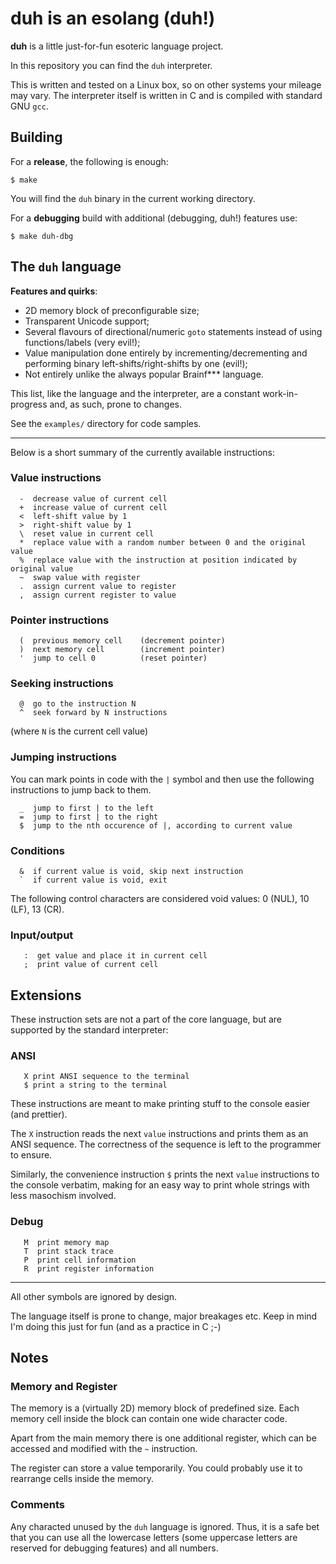 # duh is an esolang (duh!)

**duh** is a little just-for-fun esoteric language project.

In this repository you can find the `duh` interpreter.

This is written and tested on a Linux box, so on other systems your mileage
may vary. The interpreter itself is written in C and is compiled with standard
GNU `gcc`.

## Building

For a **release**, the following is enough:

```
$ make
```

You will find the `duh` binary in the current working directory.

For a **debugging** build with additional (debugging, duh!) features use:

```
$ make duh-dbg
```

## The `duh` language

**Features and quirks**:
 * 2D memory block of preconfigurable size;
 * Transparent Unicode support;
 * Several flavours of directional/numeric `goto` statements instead of using functions/labels (very evil!);
 * Value manipulation done entirely by incrementing/decrementing and performing binary left-shifts/right-shifts by one (evil!);
 * Not entirely unlike the always popular Brainf*** language.

This list, like the language and the interpreter, are a constant work-in-progress and, as such, prone to changes.

See the `examples/` directory for code samples.

----

Below is a short summary of the currently available instructions:

### Value instructions
```
  -  decrease value of current cell
  +  increase value of current cell
  <  left-shift value by 1
  >  right-shift value by 1
  \  reset value in current cell
  *  replace value with a random number between 0 and the original value
  %  replace value with the instruction at position indicated by original value
  ~  swap value with register
  .  assign current value to register
  ,  assign current register to value
```

### Pointer instructions
```
  (  previous memory cell    (decrement pointer)
  )  next memory cell        (increment pointer)
  '  jump to cell 0          (reset pointer)
```

### Seeking instructions
```
  @  go to the instruction N
  ^  seek forward by N instructions
```
(where `N` is the current cell value)

### Jumping instructions
You can mark points in code with the `|` symbol and then use the
following instructions to jump back to them.

```
  _  jump to first | to the left
  =  jump to first | to the right
  $  jump to the nth occurence of |, according to current value
```

### Conditions
```
  &  if current value is void, skip next instruction
  `  if current value is void, exit
```

The following control characters are considered void values: 0 (NUL), 10 (LF), 13 (CR).

### Input/output
```
   :  get value and place it in current cell
   ;  print value of current cell
```

## Extensions
These instruction sets are not a part of the core language, but are supported by the standard
interpreter:

### ANSI
```
   X print ANSI sequence to the terminal
   $ print a string to the terminal
```

These instructions are meant to make printing stuff to the console easier (and prettier).

The `X` instruction reads the next `value` instructions and prints them as an ANSI sequence.
The correctness of the sequence is left to the programmer to ensure.

Similarly, the convenience instruction `$` prints the next `value` instructions to the console
verbatim, making for an easy way to print whole strings with less masochism involved.

### Debug
```
   M  print memory map
   T  print stack trace
   P  print cell information
   R  print register information
```

----

All other symbols are ignored by design.

The language itself is prone to change, major breakages etc. Keep in mind I'm doing this just for fun (and as a practice in C ;-)

## Notes

### Memory and Register

The memory is a (virtually 2D) memory block of predefined size. Each memory cell inside the block can contain one wide character code.

Apart from the main memory there is one additional register, which can be accessed and modified with the `~` instruction.

The register can store a value temporarily. You could probably use it to rearrange cells inside the memory.

### Comments

Any characted unused by the `duh` language is ignored. Thus, it is a safe bet that you can use all the lowercase letters (some
uppercase letters are reserved for debugging features) and all numbers.

